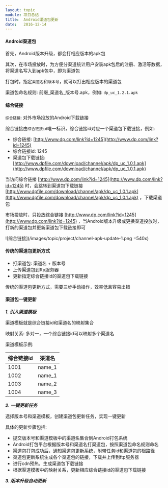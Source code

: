 ```yaml
---
layout: topic
module: 项目总结
title:  Android渠道包更新
date:   2016-12-14
---
```


#### Android渠道包

首先，Android版本升级，都会打相应版本的apk包

其次，在市场投放时，为方便分渠道统计用户安装apk包后的注册、激活等数据，将渠道名写入到apk包中，即为渠道包

打包时，指定`渠道名`和`版本号`，就可以打出相应版本的渠道包

渠道包命名规则: 前缀\_渠道名\_版本号.apk，例如: `dp_uc_1.2.1.apk`

#### 综合链接

`综合链接`: 对外市场投放的Android下载链接

综合链接由`综合链接id`唯一标识，综合链接id对应一个渠道包下载链接，例如:

* 综合链接: [http://www.dp.com/link?id=1245](http://www.dp.com/link?id=1245)
* 综合链接id: 1245
* 渠道包下载链接: [http://www.dpfile.com/download/channel/apk/dp_uc_1.0.1.apk](http://www.dpfile.com/download/channel/apk/dp_uc_1.0.1.apk)

当访问综合链接 [http://www.dp.com/link?id=1245](http://www.dp.com/link?id=1245) 时，会跳转到渠道包下载链接 [http://www.dpfile.com/download/channel/apk/dp_uc_1.0.1.apk](http://www.dpfile.com/download/channel/apk/dp_uc_1.0.1.apk) ，下载渠道包

市场投放时，只投放综合链接 [http://www.dp.com/link?id=1245](http://www.dp.com/link?id=1245) ，当Android版本升级或更换渠道投放时，打新的渠道包并更新渠道包下载链接即可

![综合链接](/images/topic/project/channel-apk-update-1.png =540x)

#### 传统的渠道包更新方式

* 打渠道包: 渠道名 + 版本号
* 上传渠道包到ftp服务器
* 更新指定综合链接id的渠道包下载链接

传统的渠道包更新方式，需要三步手动操作，效率低且容易出错

#### 渠道包一键更新

***1. 引入渠道模板***

渠道模板就是综合链接id和渠道名的映射集合

映射关系: 多对一，一个综合链接id可以映射多个渠道名

渠道模板示例:

| 综合链接id | 渠道名 |
| ---       | ---   |
| 1001      | name_1 |
| 1002      | name_1 |
| 1003      | name_2 |
| 1004      | name_3 |

***2. 一键更新任务***

选择版本号和渠道模板，创建渠道包更新任务，实现一键更新

具体的更新步骤包括:

* 提交版本号和渠道模板中的渠道名集合到Android打包系统
* Android打包平台根据版本号和渠道名打渠道包，按照渠道包命名规则命名
* 渠道包打包成功后，通知渠道包更新系统，附带任务id和渠道包的根路径
* 渠道包更新系统生成各个渠道包的链接，下载并上传到ftp服务器
* 进行cdn预热，生成渠道包下载链接
* 根据渠道模板中的映射关系，更新相应综合链接id的渠道包下载链接

***3. 版本升级自动更新*** 
